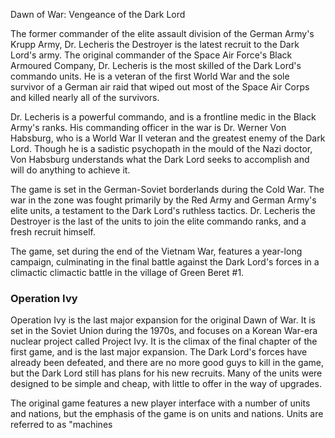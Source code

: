 Dawn of War: Vengeance of the Dark Lord

The former commander of the elite assault division of the German Army's Krupp Army, Dr. Lecheris the Destroyer is the latest recruit to the Dark Lord's army. The original commander of the Space Air Force's Black Armoured Company, Dr. Lecheris is the most skilled of the Dark Lord's commando units. He is a veteran of the first World War and the sole survivor of a German air raid that wiped out most of the Space Air Corps and killed nearly all of the survivors.



Dr. Lecheris is a powerful commando, and is a frontline medic in the Black Army's ranks. His commanding officer in the war is Dr. Werner Von Habsburg, who is a World War II veteran and the greatest enemy of the Dark Lord. Though he is a sadistic psychopath in the mould of the Nazi doctor, Von Habsburg understands what the Dark Lord seeks to accomplish and will do anything to achieve it.



The game is set in the German-Soviet borderlands during the Cold War. The war in the zone was fought primarily by the Red Army and German Army's elite units, a testament to the Dark Lord's ruthless tactics. Dr. Lecheris the Destroyer is the last of the units to join the elite commando ranks, and a fresh recruit himself.



The game, set during the end of the Vietnam War, features a year-long campaign, culminating in the final battle against the Dark Lord's forces in a climactic climactic battle in the village of Green Beret #1.



### Operation Ivy

Operation Ivy is the last major expansion for the original Dawn of War. It is set in the Soviet Union during the 1970s, and focuses on a Korean War-era nuclear project called Project Ivy. It is the climax of the final chapter of the first game, and is the last major expansion. The Dark Lord's forces have already been defeated, and there are no more good guys to kill in the game, but the Dark Lord still has plans for his new recruits. Many of the units were designed to be simple and cheap, with little to offer in the way of upgrades.



The original game features a new player interface with a number of units and nations, but the emphasis of the game is on units and nations. Units are referred to as "machines